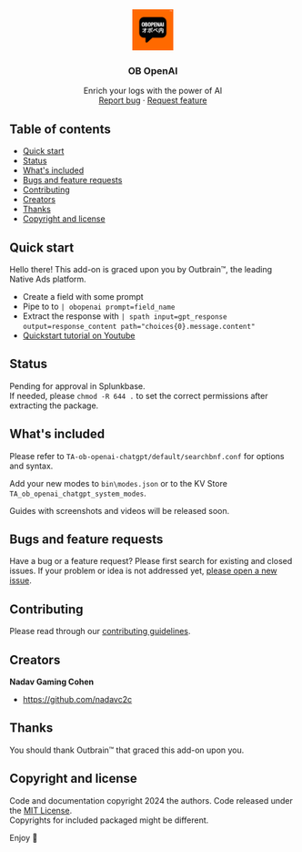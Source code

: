 <div style="text-align: center;">
  <a href="https://github.com/nadavc2c/TA-ob-openai-chatgpt">
    <img src="https://raw.githubusercontent.com/nadavc2c/TA-ob-openai-chatgpt/main/static/logo2.png" alt="Logo" width=72 height=72>
  </a>
  <h3>OB OpenAI</h3>
Enrich your logs with the power of AI
<br>
<a href="https://quotefancy.com/quote/1439790/Fran-Tarkenton-If-it-s-not-fun-you-are-not-doing-it-right">Report bug</a>
·
<a href="https://github.com/nadavc2c/TA-ob-openai-chatgpt/issues">Request feature</a>
</div>

## Table of contents

- [Quick start](#quick-start)
- [Status](#status)
- [What's included](#whats-included)
- [Bugs and feature requests](#bugs-and-feature-requests)
- [Contributing](#contributing)
- [Creators](#creators)
- [Thanks](#thanks)
- [Copyright and license](#copyright-and-license)

## Quick start

Hello there! This add-on is graced upon you by Outbrain™️, the leading Native Ads platform.

- Create a field with some prompt
- Pipe to to `| obopenai prompt=field_name`
- Extract the response with `| spath input=gpt_response output=response_content path="choices{0}.message.content"`
- [Quickstart tutorial on Youtube](https://youtu.be/8TQTXkoHObk)

## Status

Pending for approval in Splunkbase.\
If needed, please `chmod -R 644 .` to set the correct permissions after extracting the package.

## What's included

Please refer to `TA-ob-openai-chatgpt/default/searchbnf.conf` for options and syntax.

Add your new modes to `bin\modes.json` or to the KV Store `TA_ob_openai_chatgpt_system_modes`.

Guides with screenshots and videos will be released soon.

## Bugs and feature requests

Have a bug or a feature request? Please first search for existing and closed issues. If your problem or idea is not addressed yet, [please open a new issue](https://github.com/nadavc2c/TA-ob-openai-chatgpt/issues).

## Contributing

Please read through our [contributing guidelines](https://www.azquotes.com/quote/1596230). 

## Creators

**Nadav Gaming Cohen**

- <https://github.com/nadavc2c>

## Thanks

You should thank Outbrain™️ that graced this add-on upon you.

## Copyright and license

Code and documentation copyright 2024 the authors. Code released under the [MIT License](https://github.com/nadavc2c/TA-ob-openai-chatgpt/blob/main/LICENSE).\
Copyrights for included packaged might be different.

Enjoy :metal:
